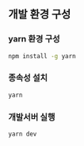 ## 개발 환경 구성

### yarn 환경 구성

```sh
npm install -g yarn
```

### 종속성 설치

```sh
yarn
```

### 개발서버 실행

```sh
yarn dev
```
